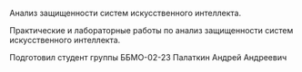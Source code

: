 Анализ защищенности систем искусственного интеллекта. 

Практические и лабораторные работы по анализ защищенности систем искусственного интеллекта.

Подготовил студент группы ББМО-02-23 Палаткин Андрей Андреевич
